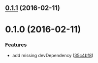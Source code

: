 <a name="0.1.1"></a>
## [0.1.1](https://github.com/marionebl/jenkins-project-cli/compare/v0.1.0...v0.1.1) (2016-02-11)




<a name="0.1.0"></a>
# 0.1.0 (2016-02-11)


### Features

* add missing devDependency ([35c4bf8](https://github.com/marionebl/jenkins-cli/commit/35c4bf8))



